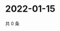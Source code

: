 # 2022-01-15

共 0 条

<!-- BEGIN WEIBO -->
<!-- 最后更新时间 Sat Jan 15 2022 01:23:13 GMT+0800 (China Standard Time) -->

<!-- END WEIBO -->
